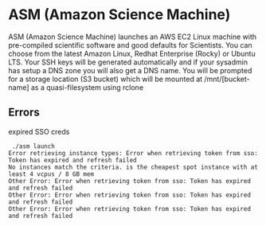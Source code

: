 # ASM (Amazon Science Machine)

ASM (Amazon Science Machine) launches an AWS EC2 Linux machine with pre-compiled scientific software and good defaults for Scientists. You can choose from the latest Amazon Linux, Redhat Enterprise (Rocky) or Ubuntu LTS. Your SSH keys will be generated automatically and if your sysadmin has setup a DNS zone you will also get a DNS name. You will be prompted for a storage location (S3 bucket) which will be mounted at /mnt/[bucket-name] as a quasi-filesystem using rclone

## Errors

expired SSO creds 

```
 ./asm launch
Error retrieving instance types: Error when retrieving token from sso: Token has expired and refresh failed
No instances match the criteria. is the cheapest spot instance with at least 4 vcpus / 8 GB mem
Other Error: Error when retrieving token from sso: Token has expired and refresh failed
Other Error: Error when retrieving token from sso: Token has expired and refresh failed
Other Error: Error when retrieving token from sso: Token has expired and refresh failed
```